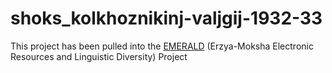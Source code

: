 # shoks_kolkhoznikinj-valjgij-1932-33
This project has been pulled into the [EMERALD](https://github.com/rueter/EMERALD)
(Erzya-Moksha Electronic Resources and Linguistic Diversity) Project

